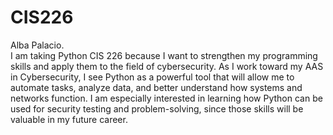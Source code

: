 # CIS226
Alba Palacio.  
I am taking Python CIS 226 because I want to strengthen my programming skills and apply them to the field of cybersecurity. As I work toward my AAS in Cybersecurity, I see Python as a powerful tool that will allow me to automate tasks, analyze data, and better understand how systems and networks function. I am especially interested in learning how Python can be used for security testing and problem-solving, since those skills will be valuable in my future career.
